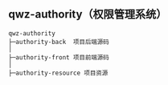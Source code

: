 ## qwz-authority（权限管理系统）

```
qwz-authority
├─authority-back  项目后端源码
│
├─authority-front 项目前端源码
│ 
├─authority-resource 项目资源
```